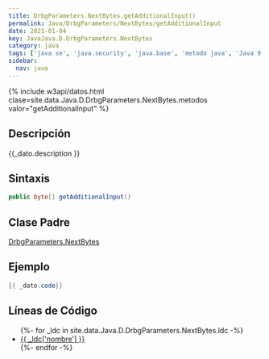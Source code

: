```yaml
---
title: DrbgParameters.NextBytes.getAdditionalInput()
permalink: Java/DrbgParameters/NextBytes/getAdditionalInput
date: 2021-01-04
key: JavaJava.D.DrbgParameters.NextBytes
category: java
tags: ['java se', 'java.security', 'java.base', 'metodo java', 'Java 9']
sidebar: 
  nav: java
---
```


{% include w3api/datos.html clase=site.data.Java.D.DrbgParameters.NextBytes.metodos valor="getAdditionalInput" %}

## Descripción
{{_dato.description }}

## Sintaxis
~~~java
public byte[] getAdditionalInput()
~~~

## Clase Padre
[DrbgParameters.NextBytes](/Java/DrbgParameters/NextBytes/)

## Ejemplo
~~~java
{{ _dato.code}}
~~~

## Líneas de Código
<ul>
{%- for _ldc in site.data.Java.D.DrbgParameters.NextBytes.ldc -%}
   <li>
       <a href="{{_ldc['url'] }}">{{ _ldc['nombre'] }}</a>
   </li>
{%- endfor -%}
</ul>
